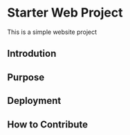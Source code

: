 # Starter Web Project

This is a simple website project

## Introdution

## Purpose

## Deployment

## How to Contribute